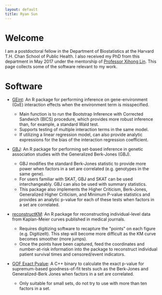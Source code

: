 ```yaml
---
layout: default
title: Ryan Sun
---
```


# Welcome

I am a postdoctoral fellow in the Department of Biostatistics at the Harvard T.H. Chan School of Public Health.
I also received my PhD from this department in May 2017 under the mentorship of [Professor Xihong Lin](https://content.sph.harvard.edu/xlin/).
This page collects some of the software relevant to my work.

# Software
* [GEint](https://github.com/ryanrsun/GEint): An R package for performing inference on gene-environment (GxE) interaction
effects when the environment term is misspecified.
    * Main function is to run the Bootstrap Inference with Corrected Sandwich (BICS) procedure, which provides more
robust inference than, for example, a standard Wald test.
    * Supports testing of multiple interaction terms in the same model. 
    * If utilizing a linear regression model, can also provide analytic expressions for the bias of the interaction
regression coefficient.

* [GBJ](https://github.com/ryanrsun/GBJ): An R package for performing set-based inference in genetic association studies with
the Generalized Berk-Jones (GBJ). 
    * GBJ modifies the standard Berk-Jones statistic to provide more power when factors in a set are correlated (e.g. genotypes in the same gene).
    * For users familiar with SKAT, GBJ and SKAT can be used interchangeably. GBJ can also be used with summary statistics.
    * This package also implements the Higher Criticism, Berk-Jones, Generalized Higher Criticism, and Minimum P-value statistics and provides an analytic 
p-value for each of these tests when factors in a set are correlated.   

* [reconstructKM](https://github.com/ryanrsun/reconstructKM): An R package for reconstructing individual-level data from Kaplan-Meier
curves published in medical journals.
    * Requires digitizing software to recapture the "points" on each figure (e.g. DigitizeIt). This step will become more difficult
as the KM curve becomes smoother (more jumps).
    * Once the points have been captured, feed the coordinates and number-at-risk information into the package to reconstruct
individual patient survival times and censored/event indicators.

* [GOF Exact Pvalue](https://github.com/ryanrsun/GOF_exact_pvalue): A C++ binary to calculate the exact p-value for supremum-based
goodness-of-fit tests such as the Berk-Jones and Generalized-Berk Jones when factors in a set are correlated. 
    * Only suitable for small sets, do not try to use with more than ten factors in a set.



